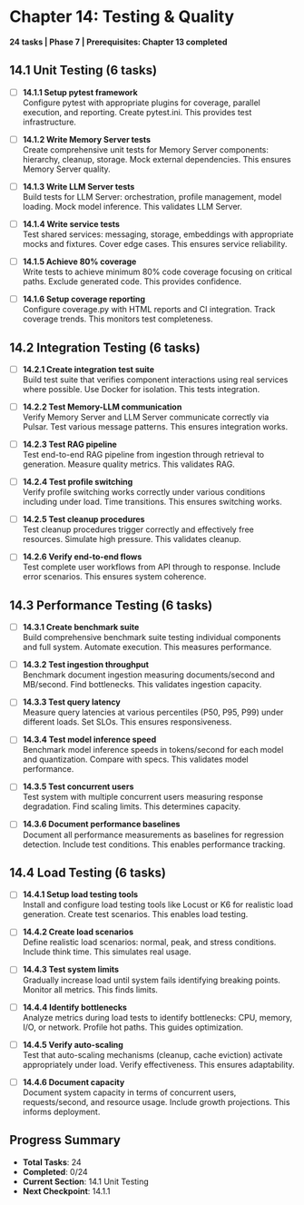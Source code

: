 # Chapter 14: Testing & Quality
**24 tasks | Phase 7 | Prerequisites: Chapter 13 completed**

## 14.1 Unit Testing (6 tasks)

- [ ] **14.1.1 Setup pytest framework**  
  Configure pytest with appropriate plugins for coverage, parallel execution, and reporting. Create pytest.ini. This provides test infrastructure.

- [ ] **14.1.2 Write Memory Server tests**  
  Create comprehensive unit tests for Memory Server components: hierarchy, cleanup, storage. Mock external dependencies. This ensures Memory Server quality.

- [ ] **14.1.3 Write LLM Server tests**  
  Build tests for LLM Server: orchestration, profile management, model loading. Mock model inference. This validates LLM Server.

- [ ] **14.1.4 Write service tests**  
  Test shared services: messaging, storage, embeddings with appropriate mocks and fixtures. Cover edge cases. This ensures service reliability.

- [ ] **14.1.5 Achieve 80% coverage**  
  Write tests to achieve minimum 80% code coverage focusing on critical paths. Exclude generated code. This provides confidence.

- [ ] **14.1.6 Setup coverage reporting**  
  Configure coverage.py with HTML reports and CI integration. Track coverage trends. This monitors test completeness.

## 14.2 Integration Testing (6 tasks)

- [ ] **14.2.1 Create integration test suite**  
  Build test suite that verifies component interactions using real services where possible. Use Docker for isolation. This tests integration.

- [ ] **14.2.2 Test Memory-LLM communication**  
  Verify Memory Server and LLM Server communicate correctly via Pulsar. Test various message patterns. This ensures integration works.

- [ ] **14.2.3 Test RAG pipeline**  
  Test end-to-end RAG pipeline from ingestion through retrieval to generation. Measure quality metrics. This validates RAG.

- [ ] **14.2.4 Test profile switching**  
  Verify profile switching works correctly under various conditions including under load. Time transitions. This ensures switching works.

- [ ] **14.2.5 Test cleanup procedures**  
  Test cleanup procedures trigger correctly and effectively free resources. Simulate high pressure. This validates cleanup.

- [ ] **14.2.6 Verify end-to-end flows**  
  Test complete user workflows from API through to response. Include error scenarios. This ensures system coherence.

## 14.3 Performance Testing (6 tasks)

- [ ] **14.3.1 Create benchmark suite**  
  Build comprehensive benchmark suite testing individual components and full system. Automate execution. This measures performance.

- [ ] **14.3.2 Test ingestion throughput**  
  Benchmark document ingestion measuring documents/second and MB/second. Find bottlenecks. This validates ingestion capacity.

- [ ] **14.3.3 Test query latency**  
  Measure query latencies at various percentiles (P50, P95, P99) under different loads. Set SLOs. This ensures responsiveness.

- [ ] **14.3.4 Test model inference speed**  
  Benchmark model inference speeds in tokens/second for each model and quantization. Compare with specs. This validates model performance.

- [ ] **14.3.5 Test concurrent users**  
  Test system with multiple concurrent users measuring response degradation. Find scaling limits. This determines capacity.

- [ ] **14.3.6 Document performance baselines**  
  Document all performance measurements as baselines for regression detection. Include test conditions. This enables performance tracking.

## 14.4 Load Testing (6 tasks)

- [ ] **14.4.1 Setup load testing tools**  
  Install and configure load testing tools like Locust or K6 for realistic load generation. Create test scenarios. This enables load testing.

- [ ] **14.4.2 Create load scenarios**  
  Define realistic load scenarios: normal, peak, and stress conditions. Include think time. This simulates real usage.

- [ ] **14.4.3 Test system limits**  
  Gradually increase load until system fails identifying breaking points. Monitor all metrics. This finds limits.

- [ ] **14.4.4 Identify bottlenecks**  
  Analyze metrics during load tests to identify bottlenecks: CPU, memory, I/O, or network. Profile hot paths. This guides optimization.

- [ ] **14.4.5 Verify auto-scaling**  
  Test that auto-scaling mechanisms (cleanup, cache eviction) activate appropriately under load. Verify effectiveness. This ensures adaptability.

- [ ] **14.4.6 Document capacity**  
  Document system capacity in terms of concurrent users, requests/second, and resource usage. Include growth projections. This informs deployment.

## Progress Summary
- **Total Tasks**: 24
- **Completed**: 0/24
- **Current Section**: 14.1 Unit Testing
- **Next Checkpoint**: 14.1.1